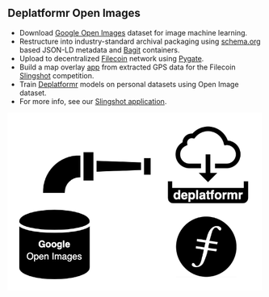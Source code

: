 ## Deplatformr Open Images
* Download [Google Open Images](https://storage.googleapis.com/openimages/web/index.html) dataset for image machine learning.
* Restructure into industry-standard archival packaging using [schema.org](https://schema.org/ImageObject) based JSON-LD metadata and [Bagit](https://tools.ietf.org/html/rfc8493) containers.
* Upload to decentralized [Filecoin](https://filecoin.io/) network using [Pygate](https://github.com/pygate/pygate-gRPC).
* Build a map overlay [app](http://open-images.deplatformr.com) from extracted GPS data for the Filecoin [Slingshot](https://slingshot.filecoin.io/) competition.
* Train [Deplatformr](https://deplatformr.com) models on personal datasets using Open Image dataset.
* For more info, see our [Slingshot application](https://github.com/deplatformr/slingshot/blob/master/participants/Deplatformr.md).

![image](website/assets/deplatformr-open-images.png)
